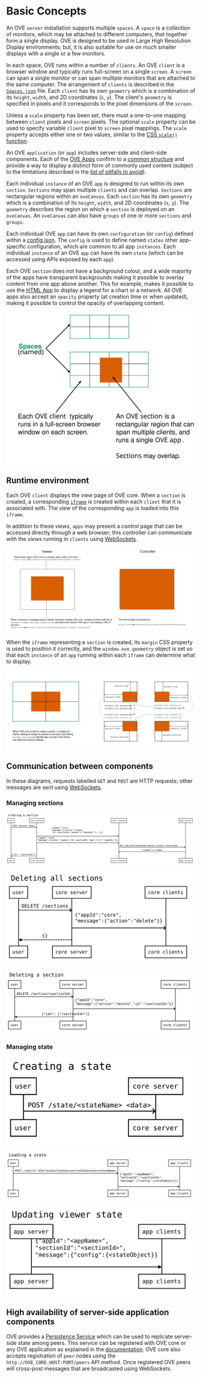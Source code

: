 # Basic Concepts

An OVE `server` installation supports multiple `spaces`. A `space` is a collection of monitors, which may be attached to different computers, that together form a single display. OVE is designed to be used in Large High Resolution Display environments; but, it is also suitable for use on much smaller displays with a single or a few monitors.

In each space, OVE runs within a number of `clients`. An OVE `client` is a browser window and typically runs full-screen on a single `screen`. A `screen` can span a single monitor or can span multiple monitors that are attached to the same computer. The arrangement of `clients` is described in the [`Spaces.json`](https://github.com/ove/ove/blob/master/packages/ove-core/src/client/Spaces.json) file. Each `client` has its own `geometry` which is a combination of its `height`, `width`, and 2D coordinates (`x`, `y`). The client's `geometry` is specified in pixels and it corresponds to the pixel dimensions of the `screen`.

Unless a `scale` property has been set, there must a one-to-one mapping between `client` pixels and `screen` pixels. The optional `scale` property can be used to specify variable `client` pixel to `screen` pixel mappings. The `scale` property accepts either one or two values, similar to the [CSS `scale()` function](https://developer.mozilla.org/en-US/docs/Web/CSS/transform-function/scale#Syntax).

An OVE `application` (or `app`) includes server-side and client-side components. Each of the [OVE Apps](../ove-apps/README.md) confirm to a [common structure](APP_DEVELOPMENT.md) and provide a way to display a distinct form of commonly used content (subject to the limitations described in the [list of pitfalls to avoid](PITFALLS.md)).

Each individual `instance` of an OVE `app` is designed to run within its own `section`. `Sections` may span multiple `clients` and can overlap. `Sections` are rectangular regions within an `oveCanvas`. Each `section` has its own `geometry` which is a combination of its `height`, `width`, and 2D coordinates (`x`, `y`). The `geometry` describes the region on which a `section` is deployed on an `oveCanvas`. An `oveCanvas` can also have `groups` of one or more `sections` and `groups`.

Each individual OVE `app` can have its own `configuration` (or `config`) defined within a [config.json](APP_DEVELOPMENT.md). The `config` is used to define named `states` other app-specific configuration, which are common to all app `instances`. Each individual `instance` of an OVE `app` can have its own `state` (which can be accessed using APIs exposed by each `app`).

Each OVE `section` does not have a background colour, and a wide majority of the apps have transparent backgrounds making it possible to overlay content from one app above another. This for example, makes it possible to use the [HTML App](../ove-apps/packages/ove-app-html/README.md) to display a legend for a chart or a network. All OVE apps also accept an `opacity` property (at creation time or when updated), making it possible to control the opacity of overlapping content.

![](images/concepts.svg)

## Runtime environment

Each OVE `client` displays the *view* page of OVE core. When a `section` is created, a corresponding [`iframe`](https://developer.mozilla.org/en-US/docs/Web/HTML/Element/iframe) is created within each `client` that it is associated with. The *view* of the corresponding `app` is loaded into this `iframe`.

In addition to these *views*, `apps` may present a *control* page that can be accessed directly through a web browser; this controller can communicate with the *views* running in `clients` using [WebSockets](https://developer.mozilla.org/en-US/docs/Web/API/WebSockets_API).

![](images/urls.svg)

When the `iframe` representing a `section` is created, its `margin` CSS property is used to position it correctly, and the `window.ove.geometry` object is set so that each `instance` of an `app` running within each `iframe` can determine what to display.

![](images/tiling.svg)

## Communication between components

In these diagrams, requests labelled `GET` and `POST` are HTTP requests; other messages are sent using [WebSockets](https://developer.mozilla.org/en-US/docs/Web/API/WebSockets_API).

### Managing sections

![](images/sequence-diagrams/create-section.svg)

![](images/sequence-diagrams/delete-sections.svg)

![](images/sequence-diagrams/delete-section.svg)

### Managing state

![](images/sequence-diagrams/create-state.svg)

![](images/sequence-diagrams/load-state.svg)

![](images/sequence-diagrams/update-state.svg)

## High availability of server-side application components

OVE provides a [Persistence Service](https://github.com/ove/ove-services/tree/master/packages/ove-service-persistence-inmemory) which can be used to replicate server-side state among peers. This service can be registered with OVE core or any OVE application as explained in the [documentation](https://github.com/ove/ove-services/blob/master/packages/ove-service-persistence-inmemory/README.md). OVE core also accepts registration of `peer` nodes using the `http://OVE_CORE_HOST:PORT/peers` API method. Once registered OVE peers will cross-post messages that are broadcasted using WebSockets.
